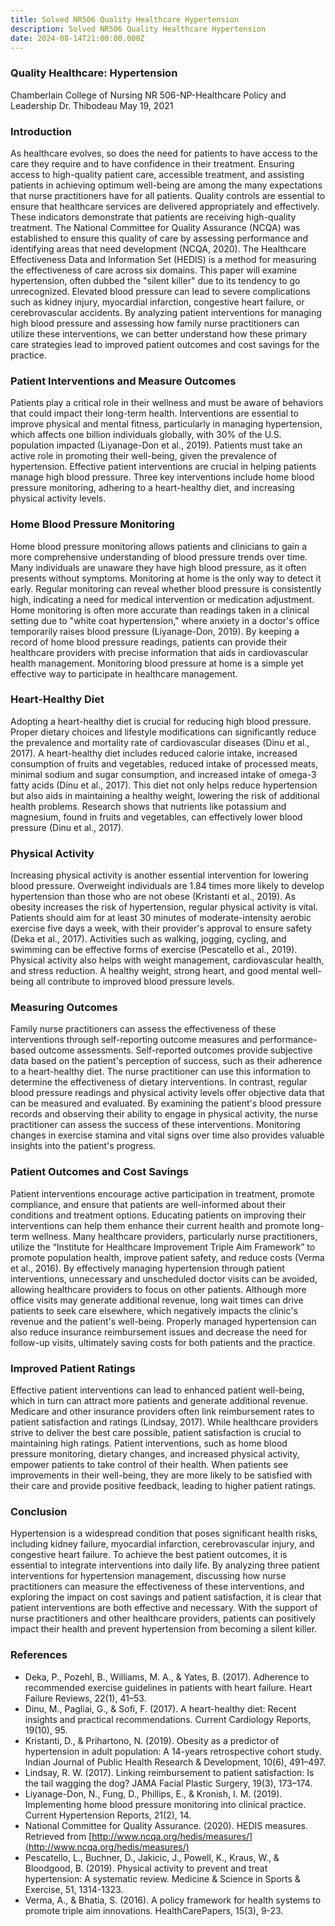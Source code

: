 ```yaml
---
title: Solved NR506 Quality Healthcare Hypertension
description: Solved NR506 Quality Healthcare Hypertension
date: 2024-08-14T21:00:00.000Z
---
```


### Quality Healthcare: Hypertension

Chamberlain College of Nursing
NR 506-NP-Healthcare Policy and Leadership
Dr. Thibodeau
May 19, 2021

### Introduction

As healthcare evolves, so does the need for patients to have access to the care they require and to have confidence in their treatment. Ensuring access to high-quality patient care, accessible treatment, and assisting patients in achieving optimum well-being are among the many expectations that nurse practitioners have for all patients. Quality controls are essential to ensure that healthcare services are delivered appropriately and effectively. These indicators demonstrate that patients are receiving high-quality treatment. The National Committee for Quality Assurance (NCQA) was established to ensure this quality of care by assessing performance and identifying areas that need development (NCQA, 2020). The Healthcare Effectiveness Data and Information Set (HEDIS) is a method for measuring the effectiveness of care across six domains. This paper will examine hypertension, often dubbed the "silent killer" due to its tendency to go unrecognized. Elevated blood pressure can lead to severe complications such as kidney injury, myocardial infarction, congestive heart failure, or cerebrovascular accidents. By analyzing patient interventions for managing high blood pressure and assessing how family nurse practitioners can utilize these interventions, we can better understand how these primary care strategies lead to improved patient outcomes and cost savings for the practice.

### Patient Interventions and Measure Outcomes

Patients play a critical role in their wellness and must be aware of behaviors that could impact their long-term health. Interventions are essential to improve physical and mental fitness, particularly in managing hypertension, which affects one billion individuals globally, with 30% of the U.S. population impacted (Liyanage-Don et al., 2019). Patients must take an active role in promoting their well-being, given the prevalence of hypertension. Effective patient interventions are crucial in helping patients manage high blood pressure. Three key interventions include home blood pressure monitoring, adhering to a heart-healthy diet, and increasing physical activity levels.

### Home Blood Pressure Monitoring

Home blood pressure monitoring allows patients and clinicians to gain a more comprehensive understanding of blood pressure trends over time. Many individuals are unaware they have high blood pressure, as it often presents without symptoms. Monitoring at home is the only way to detect it early. Regular monitoring can reveal whether blood pressure is consistently high, indicating a need for medical intervention or medication adjustment. Home monitoring is often more accurate than readings taken in a clinical setting due to "white coat hypertension," where anxiety in a doctor's office temporarily raises blood pressure (Liyanage-Don, 2019). By keeping a record of home blood pressure readings, patients can provide their healthcare providers with precise information that aids in cardiovascular health management. Monitoring blood pressure at home is a simple yet effective way to participate in healthcare management.

### Heart-Healthy Diet

Adopting a heart-healthy diet is crucial for reducing high blood pressure. Proper dietary choices and lifestyle modifications can significantly reduce the prevalence and mortality rate of cardiovascular diseases (Dinu et al., 2017). A heart-healthy diet includes reduced calorie intake, increased consumption of fruits and vegetables, reduced intake of processed meats, minimal sodium and sugar consumption, and increased intake of omega-3 fatty acids (Dinu et al., 2017). This diet not only helps reduce hypertension but also aids in maintaining a healthy weight, lowering the risk of additional health problems. Research shows that nutrients like potassium and magnesium, found in fruits and vegetables, can effectively lower blood pressure (Dinu et al., 2017).

### Physical Activity

Increasing physical activity is another essential intervention for lowering blood pressure. Overweight individuals are 1.84 times more likely to develop hypertension than those who are not obese (Kristanti et al., 2019). As obesity increases the risk of hypertension, regular physical activity is vital. Patients should aim for at least 30 minutes of moderate-intensity aerobic exercise five days a week, with their provider's approval to ensure safety (Deka et al., 2017). Activities such as walking, jogging, cycling, and swimming can be effective forms of exercise (Pescatello et al., 2019). Physical activity also helps with weight management, cardiovascular health, and stress reduction. A healthy weight, strong heart, and good mental well-being all contribute to improved blood pressure levels.

### Measuring Outcomes

Family nurse practitioners can assess the effectiveness of these interventions through self-reporting outcome measures and performance-based outcome assessments. Self-reported outcomes provide subjective data based on the patient's perception of success, such as their adherence to a heart-healthy diet. The nurse practitioner can use this information to determine the effectiveness of dietary interventions. In contrast, regular blood pressure readings and physical activity levels offer objective data that can be measured and evaluated. By examining the patient's blood pressure records and observing their ability to engage in physical activity, the nurse practitioner can assess the success of these interventions. Monitoring changes in exercise stamina and vital signs over time also provides valuable insights into the patient's progress.

### Patient Outcomes and Cost Savings

Patient interventions encourage active participation in treatment, promote compliance, and ensure that patients are well-informed about their conditions and treatment options. Educating patients on improving their interventions can help them enhance their current health and promote long-term wellness. Many healthcare providers, particularly nurse practitioners, utilize the “Institute for Healthcare Improvement Triple Aim Framework” to promote population health, improve patient safety, and reduce costs (Verma et al., 2016). By effectively managing hypertension through patient interventions, unnecessary and unscheduled doctor visits can be avoided, allowing healthcare providers to focus on other patients. Although more office visits may generate additional revenue, long wait times can drive patients to seek care elsewhere, which negatively impacts the clinic's revenue and the patient's well-being. Properly managed hypertension can also reduce insurance reimbursement issues and decrease the need for follow-up visits, ultimately saving costs for both patients and the practice.

### Improved Patient Ratings

Effective patient interventions can lead to enhanced patient well-being, which in turn can attract more patients and generate additional revenue. Medicare and other insurance providers often link reimbursement rates to patient satisfaction and ratings (Lindsay, 2017). While healthcare providers strive to deliver the best care possible, patient satisfaction is crucial to maintaining high ratings. Patient interventions, such as home blood pressure monitoring, dietary changes, and increased physical activity, empower patients to take control of their health. When patients see improvements in their well-being, they are more likely to be satisfied with their care and provide positive feedback, leading to higher patient ratings.

### Conclusion

Hypertension is a widespread condition that poses significant health risks, including kidney failure, myocardial infarction, cerebrovascular injury, and congestive heart failure. To achieve the best patient outcomes, it is essential to integrate interventions into daily life. By analyzing three patient interventions for hypertension management, discussing how nurse practitioners can measure the effectiveness of these interventions, and exploring the impact on cost savings and patient satisfaction, it is clear that patient interventions are both effective and necessary. With the support of nurse practitioners and other healthcare providers, patients can positively impact their health and prevent hypertension from becoming a silent killer.

### References

* Deka, P., Pozehl, B., Williams, M. A., & Yates, B. (2017). Adherence to recommended exercise guidelines in patients with heart failure. Heart Failure Reviews, 22(1), 41–53.
* Dinu, M., Pagliai, G., & Sofi, F. (2017). A heart-healthy diet: Recent insights and practical recommendations. Current Cardiology Reports, 19(10), 95.
* Kristanti, D., & Prihartono, N. (2019). Obesity as a predictor of hypertension in adult population: A 14-years retrospective cohort study. Indian Journal of Public Health Research & Development, 10(6), 491–497.
* Lindsay, R. W. (2017). Linking reimbursement to patient satisfaction: Is the tail wagging the dog? JAMA Facial Plastic Surgery, 19(3), 173–174.
* Liyanage-Don, N., Fung, D., Phillips, E., & Kronish, I. M. (2019). Implementing home blood pressure monitoring into clinical practice. Current Hypertension Reports, 21(2), 14.
* National Committee for Quality Assurance. (2020). HEDIS measures. Retrieved from [http://www.ncqa.org/hedis/measures/](http://www.ncqa.org/hedis/measures/)
* Pescatello, L., Buchner, D., Jakicic, J., Powell, K., Kraus, W., & Bloodgood, B. (2019). Physical activity to prevent and treat hypertension: A systematic review. Medicine & Science in Sports & Exercise, 51, 1314-1323.
* Verma, A., & Bhatia, S. (2016). A policy framework for health systems to promote triple aim innovations. HealthCarePapers, 15(3), 9-23.
